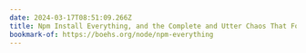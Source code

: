```yaml
---
date: 2024-03-17T08:51:09.266Z
title: Npm Install Everything, and the Complete and Utter Chaos That Follows
bookmark-of: https://boehs.org/node/npm-everything
---
```

